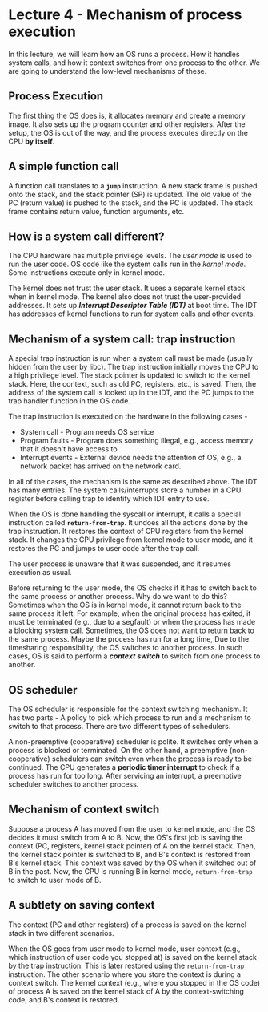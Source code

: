 # Lecture 4 - Mechanism of process execution

In this lecture, we will learn how an OS runs a process. How it handles system calls, and how it context switches from one process to the other. We are going to understand the low-level mechanisms of these.

## Process Execution

The first thing the OS does is, it allocates memory and create a memory image. It also sets up the program counter and other registers. After the setup, the OS is out of the way, and the process executes directly on the CPU **by itself**.

## A simple function call

A function call translates to a **`jump`** instruction. A new stack frame is pushed onto the stack, and the stack pointer (SP) is updated. The old value of the PC (return value) is pushed to the stack, and the PC is updated. The stack frame contains return value, function arguments, etc.

## How is a system call different?

The CPU hardware has multiple privilege levels. The *user mode* is used to run the user code. OS code like the system calls run in the *kernel mode*. Some instructions execute only in kernel mode.

The kernel does not trust the user stack. It uses a separate kernel stack when in kernel mode. The kernel also does not trust the user-provided addresses. It sets up ***Interrupt Descriptor Table (IDT)*** at boot time. The IDT has addresses of kernel functions to run for system calls and other events.

## Mechanism of a system call: trap instruction

A special trap instruction is run when a system call must be made (usually hidden from the user by libc). The trap instruction initially moves the CPU to a high privilege level. The stack pointer is updated to switch to the kernel stack. Here, the context, such as old PC, registers, etc., is saved. Then, the address of the system call is looked up in the IDT, and the PC jumps to the trap handler function in the OS code.

The trap instruction is executed on the hardware in the following cases - 

- System call - Program needs OS service
- Program faults - Program does something illegal, e.g., access memory that it doesn't have access to
- Interrupt events - External device needs the attention of OS, e.g., a network packet has arrived on the network card.

In all of the cases, the mechanism is the same as described above. The IDT has many entries. The system calls/interrupts store a number in a CPU register before calling trap to identify which IDT entry to use.

When the OS is done handling the syscall or interrupt, it calls a special instruction called **`return-from-trap`**. It undoes all the actions done by the trap instruction. It restores the context of CPU registers from the kernel stack. It changes the CPU privilege from kernel mode to user mode, and it restores the PC and jumps to user code after the trap call.

The user process is unaware that it was suspended, and it resumes execution as usual. 

Before returning to the user mode, the OS checks if it has to switch back to the same process or another process. Why do we want to do this? Sometimes when the OS is in kernel mode, it cannot return back to the same process it left. For example, when the original process has exited, it must be terminated (e.g., due to a segfault) or when the process has made a blocking system call. Sometimes, the OS does not want to return back to the same process. Maybe the process has run for a long time, Due to the timesharing responsibility, the OS switches to another process. In such cases, OS is said to perform a ***context switch*** to switch from one process to another.

## OS scheduler

The OS scheduler is responsible for the context switching mechanism. It has two parts - A policy to pick which process to run and a mechanism to switch to that process. There are two different types of schedulers.

A non-preemptive (cooperative) scheduler is polite. It switches only when a process is blocked or terminated. On the other hand, a preemptive (non-cooperative) schedulers can switch even when the process is ready to be continued. The CPU generates a **periodic timer interrupt** to check if a process has run for too long. After servicing an interrupt, a preemptive scheduler switches to another process. 

## Mechanism of context switch

Suppose a process A has moved from the user to kernel mode, and the OS decides it must switch from A to B. Now, the OS's first job is saving the context (PC, registers, kernel stack pointer) of A on the kernel stack. Then, the kernel stack pointer is switched to B, and B's context is restored from B's kernel stack. This context was saved by the OS when it switched out of B in the past. Now, the CPU is running B in kernel mode, `return-from-trap` to switch to user mode of B.

## A subtlety on saving context

The context (PC and other registers) of a process is saved on the kernel stack in two different scenarios.

When the OS goes from user mode to kernel mode, user context (e.g., which instruction of user code you stopped at) is saved on the kernel stack by the trap instruction. This is later restored using the `return-from-trap` instruction. The other scenario where you store the context is during a context switch. The kernel context (e.g., where you stopped in the OS code) of process A is saved on the kernel stack of A by the context-switching code, and B's context is restored.